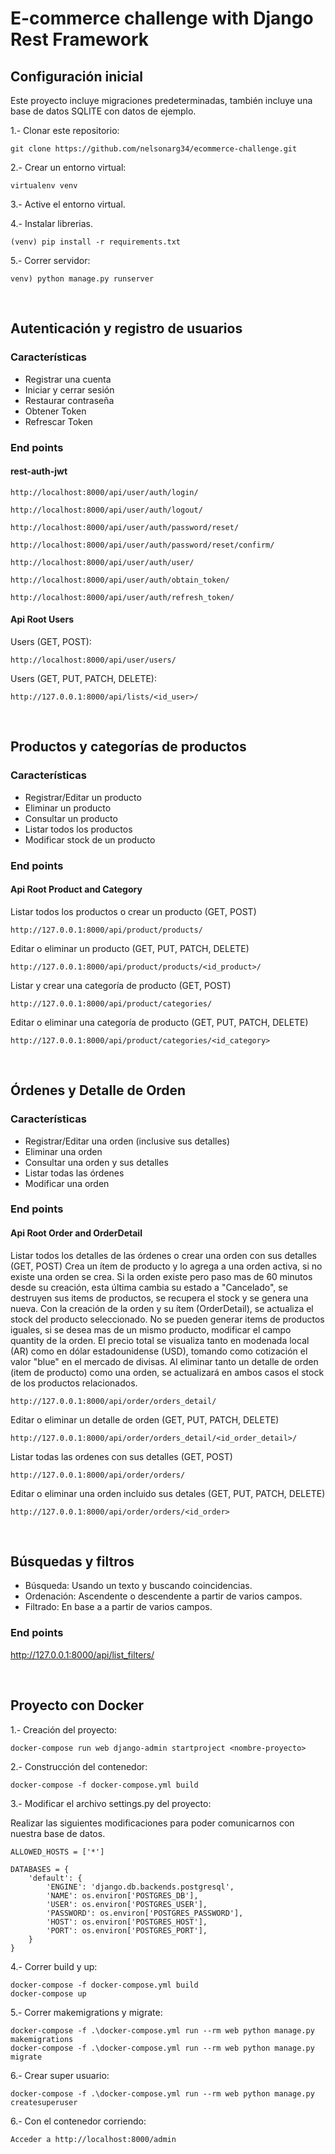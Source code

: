 # E-commerce challenge with Django Rest Framework 

## Configuración inicial

Este proyecto incluye migraciones predeterminadas, también incluye una base de datos SQLITE con datos de ejemplo.

1.- Clonar este repositorio:

    git clone https://github.com/nelsonarg34/ecommerce-challenge.git

2.- Crear un entorno virtual:

    virtualenv venv

3.- Active el entorno virtual.

4.- Instalar librerias.

    (venv) pip install -r requirements.txt 

5.- Correr servidor:

    venv) python manage.py runserver 
<br>

## Autenticación y registro de usuarios

### Características
- Registrar una cuenta
- Iniciar y cerrar sesión
- Restaurar contraseña
- Obtener Token
- Refrescar Token

###     End points

####    rest-auth-jwt

    http://localhost:8000/api/user/auth/login/

    http://localhost:8000/api/user/auth/logout/

    http://localhost:8000/api/user/auth/password/reset/

    http://localhost:8000/api/user/auth/password/reset/confirm/

    http://localhost:8000/api/user/auth/user/

    http://localhost:8000/api/user/auth/obtain_token/

    http://localhost:8000/api/user/auth/refresh_token/

####    Api Root Users

Users (GET, POST): 

    http://localhost:8000/api/user/users/

Users (GET, PUT, PATCH, DELETE): 

    http://127.0.0.1:8000/api/lists/<id_user>/

<br>

## Productos y categorías de productos

### Características
- Registrar/Editar un producto
- Eliminar un producto
- Consultar un producto
- Listar todos los productos
- Modificar stock de un producto

###     End points

####    Api Root Product and Category

Listar todos los productos o crear un producto (GET, POST)

    http://127.0.0.1:8000/api/product/products/

Editar o eliminar un producto (GET, PUT, PATCH, DELETE)

    http://127.0.0.1:8000/api/product/products/<id_product>/

Listar y crear una categoría de producto (GET, POST)

    http://127.0.0.1:8000/api/product/categories/

Editar o eliminar una categoría de producto (GET, PUT, PATCH, DELETE)

    http://127.0.0.1:8000/api/product/categories/<id_category>

<br>

## Órdenes y Detalle de Orden

### Características
- Registrar/Editar una orden (inclusive sus detalles)
- Eliminar una orden
- Consultar una orden y sus detalles
- Listar todas las órdenes
- Modificar una orden

###     End points

####    Api Root Order and OrderDetail

Listar todos los detalles de las órdenes o crear una orden con sus detalles (GET, POST)
Crea un ítem de producto y lo agrega a una orden activa, si no existe una orden se crea.
Si la orden existe pero paso mas de 60 minutos desde su creación, esta última cambia su estado 
a "Cancelado", se destruyen sus items de productos, se recupera el stock y se genera una nueva. 
Con la creación de la orden y su ítem (OrderDetail), se actualiza el stock del producto seleccionado.
No se pueden generar items de productos iguales, si se desea mas de un mismo producto, modificar el campo
quantity de la orden.
El precio total se visualiza tanto en modenada local (AR) como en dólar estadounidense (USD), tomando
como cotización el valor "blue" en el mercado de divisas.
Al eliminar tanto un detalle de orden (item de producto) como una orden, se actualizará en ambos casos
el stock de los productos relacionados. 

    http://127.0.0.1:8000/api/order/orders_detail/

Editar o eliminar un detalle de orden (GET, PUT, PATCH, DELETE)

    http://127.0.0.1:8000/api/order/orders_detail/<id_order_detail>/

Listar todas las ordenes con sus detalles (GET, POST)

    http://127.0.0.1:8000/api/order/orders/

Editar o eliminar una orden incluido sus detales (GET, PUT, PATCH, DELETE)

    http://127.0.0.1:8000/api/order/orders/<id_order>

<br>

## Búsquedas y filtros

- Búsqueda: Usando un texto y buscando coincidencias.
- Ordenación: Ascendente o descendente a partir de varios campos.
- Filtrado: En base a a partir de varios campos.

###     End points

http://127.0.0.1:8000/api/list_filters/

<br>

## Proyecto con Docker

1.- Creación del proyecto:

    docker-compose run web django-admin startproject <nombre-proyecto> 

2.- Construcción del contenedor:

    docker-compose -f docker-compose.yml build

3.- Modificar el archivo settings.py del proyecto:

Realizar las siguientes modificaciones para poder comunicarnos con nuestra base de datos.

    ALLOWED_HOSTS = ['*']

    DATABASES = {
        'default': {
            'ENGINE': 'django.db.backends.postgresql',
            'NAME': os.environ['POSTGRES_DB'],
            'USER': os.environ['POSTGRES_USER'],
            'PASSWORD': os.environ['POSTGRES_PASSWORD'],
            'HOST': os.environ['POSTGRES_HOST'],
            'PORT': os.environ['POSTGRES_PORT'],
        }
    }

4.- Correr build y up:

    docker-compose -f docker-compose.yml build
    docker-compose up

5.- Correr  makemigrations y migrate:

    docker-compose -f .\docker-compose.yml run --rm web python manage.py makemigrations
    docker-compose -f .\docker-compose.yml run --rm web python manage.py migrate

6.- Crear super usuario:

    docker-compose -f .\docker-compose.yml run --rm web python manage.py createsuperuser

6.- Con el contenedor corriendo:

    Acceder a http://localhost:8000/admin


